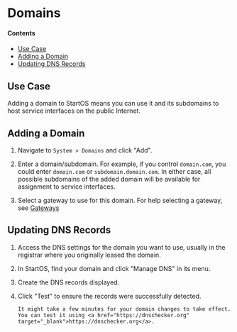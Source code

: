 # Domains

#### Contents

- [Use Case](#use-case)
- [Adding a Domain](#adding-a-domain)
- [Updating DNS Records](#updating-dns-records)

## Use Case

Adding a domain to StartOS means you can use it and its subdomains to host service interfaces on the public Internet.

## Adding a Domain

1. Navigate to `System > Domains` and click "Add".

1. Enter a domain/subdomain. For example, if you control `domain.com`, you could enter `domain.com` or `subdomain.domain.com`. In either case, all possible subdomains of the added domain will be available for assignment to service interfaces.

1. Select a gateway to use for this domain. For help selecting a gateway, see [Gateways](./gateways.md)

## Updating DNS Records

1. Access the DNS settings for the domain you want to use, usually in the registrar where you originally leased the domain.

1. In StartOS, find your domain and click "Manage DNS" in its menu.

1. Create the DNS records displayed.

1. Click "Test" to ensure the records were successfully detected.

   ```admonish warning
   It might take a few minutes for your domain changes to take effect. You can test it using <a href="https://dnschecker.org" target="_blank">https://dnschecker.org</a>.
   ```
